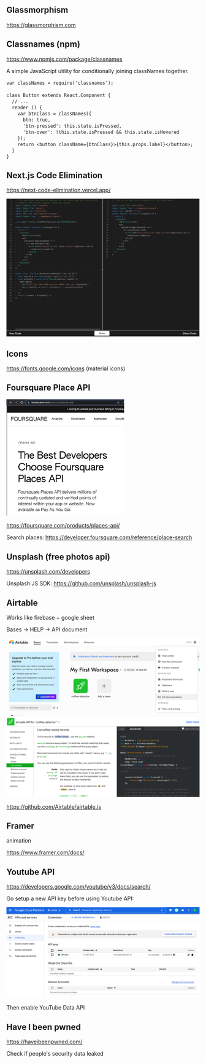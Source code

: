 ## Glassmorphism

https://glassmorphism.com

## Classnames (npm)

https://www.npmjs.com/package/classnames

A simple JavaScript utility for conditionally joining classNames together.

```react
var classNames = require('classnames');

class Button extends React.Component {
  // ...
  render () {
    var btnClass = classNames({
      btn: true,
      'btn-pressed': this.state.isPressed,
      'btn-over': !this.state.isPressed && this.state.isHovered
    });
    return <button className={btnClass}>{this.props.label}</button>;
  }
}
```

## Next.js Code Elimination

https://next-code-elimination.vercel.app/

<img src="Useful Tools.assets/Screen Shot 2022-03-19 at 12.10.43 PM.png" alt="Screen Shot 2022-03-19 at 12.10.43 PM" style="zoom:50%;" />

## Icons

https://fonts.google.com/icons (material icons)

## Foursquare Place API

<img src="Useful Tools.assets/Screen Shot 2022-03-20 at 1.44.20 PM.png" alt="Screen Shot 2022-03-20 at 1.44.20 PM" style="zoom:30%;" />

https://foursquare.com/products/places-api/

Search places: https://developer.foursquare.com/reference/place-search

## Unsplash (free photos api)

https://unsplash.com/developers

Unsplash JS SDK: https://github.com/unsplash/unsplash-js

## Airtable

Works like firebase + google sheet

Bases -> HELP -> API document

<img src="Useful Tools.assets/Screen Shot 2022-03-23 at 11.36.00 AM.png" alt="Screen Shot 2022-03-23 at 11.36.00 AM" style="zoom:50%;" />

<img src="Useful Tools.assets/Screen Shot 2022-03-23 at 11.38.11 AM.png" alt="Screen Shot 2022-03-23 at 11.38.11 AM" style="zoom:50%;" />

https://github.com/Airtable/airtable.js

## Framer

animation

https://www.framer.com/docs/

## Youtube API

https://developers.google.com/youtube/v3/docs/search/

Go setup a new API key before using Youtube API:

<img src="Useful Tools.assets/Screen Shot 2022-03-27 at 7.33.08 PM.png" alt="Screen Shot 2022-03-27 at 7.33.08 PM" style="zoom:50%;" />

Then enable YouTube Data API

## Have I been pwned

https://haveibeenpwned.com/

Check if people's security data leaked
